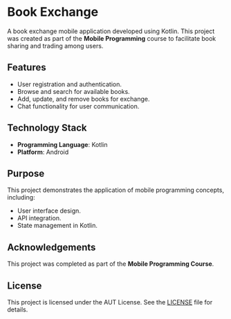 # Book Exchange 

A book exchange mobile application developed using Kotlin. This project was created as part of the **Mobile Programming** course to facilitate book sharing and trading among users.  

## Features  
- User registration and authentication.  
- Browse and search for available books.  
- Add, update, and remove books for exchange.  
- Chat functionality for user communication.  

## Technology Stack  
- **Programming Language**: Kotlin  
- **Platform**: Android  

## Purpose  
This project demonstrates the application of mobile programming concepts, including:  
- User interface design.  
- API integration.  
- State management in Kotlin.  

## Acknowledgements  
This project was completed as part of the **Mobile Programming Course**.  

## License  
This project is licensed under the AUT License. See the [LICENSE](LICENSE) file for details.  
